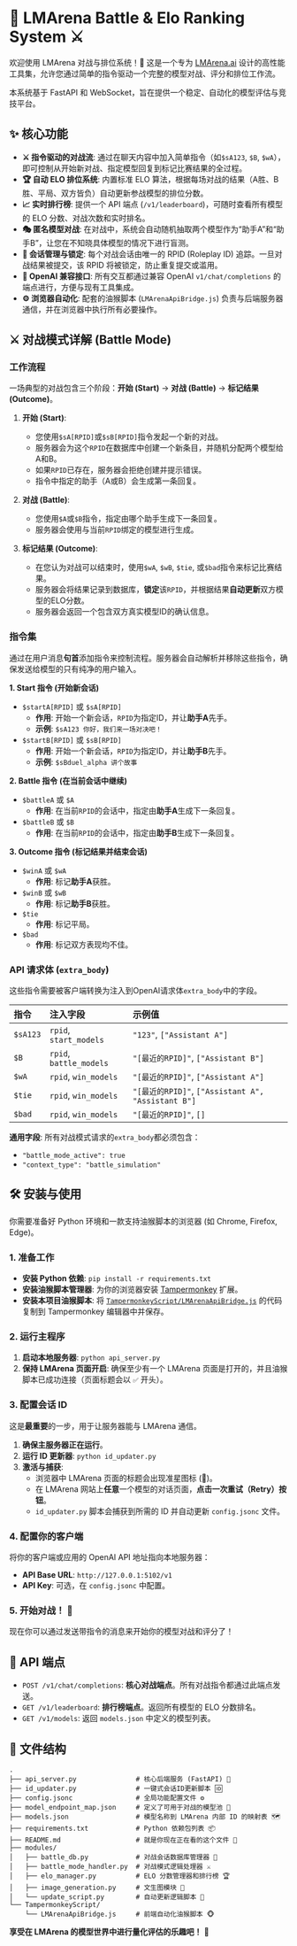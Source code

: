 # 🚀 LMArena Battle & Elo Ranking System ⚔️

欢迎使用 LMArena 对战与排位系统！🎉 这是一个专为 [LMArena.ai](https://lmarena.ai/) 设计的高性能工具集，允许您通过简单的指令驱动一个完整的模型对战、评分和排位工作流。

本系统基于 FastAPI 和 WebSocket，旨在提供一个稳定、自动化的模型评估与竞技平台。

## ✨ 核心功能

*   **⚔️ 指令驱动的对战流**: 通过在聊天内容中加入简单指令（如`$sA123`, `$B`, `$wA`），即可控制从开始新对战、指定模型回复到标记比赛结果的全过程。
*   **🏆 自动 ELO 排位系统**: 内置标准 ELO 算法，根据每场对战的结果（A胜、B胜、平局、双方皆负）自动更新参战模型的排位分数。
*   **📈 实时排行榜**: 提供一个 API 端点 (`/v1/leaderboard`)，可随时查看所有模型的 ELO 分数、对战次数和实时排名。
*   **🎭 匿名模型对战**: 在对战中，系统会自动随机抽取两个模型作为“助手A”和“助手B”，让您在不知晓具体模型的情况下进行盲测。
*   **📝 会话管理与锁定**: 每个对战会话由唯一的 RPID (Roleplay ID) 追踪。一旦对战结果被提交，该 RPID 将被锁定，防止重复提交或滥用。
*   **🤖 OpenAI 兼容接口**: 所有交互都通过兼容 OpenAI `v1/chat/completions` 的端点进行，方便与现有工具集成。
*   **⚙️ 浏览器自动化**: 配套的油猴脚本 (`LMArenaApiBridge.js`) 负责与后端服务器通信，并在浏览器中执行所有必要操作。

## ⚔️ 对战模式详解 (Battle Mode)

### 工作流程

一场典型的对战包含三个阶段：**开始 (Start)** -> **对战 (Battle)** -> **标记结果 (Outcome)**。

1.  **开始 (Start)**:
    *   您使用`$sA[RPID]`或`$sB[RPID]`指令发起一个新的对战。
    *   服务器会为这个`RPID`在数据库中创建一个新条目，并随机分配两个模型给A和B。
    *   如果`RPID`已存在，服务器会拒绝创建并提示错误。
    *   指令中指定的助手（A或B）会生成第一条回复。

2.  **对战 (Battle)**:
    *   您使用`$A`或`$B`指令，指定由哪个助手生成下一条回复。
    *   服务器会使用与当前`RPID`绑定的模型进行生成。

3.  **标记结果 (Outcome)**:
    *   在您认为对战可以结束时，使用`$wA`, `$wB`, `$tie`, 或`$bad`指令来标记比赛结果。
    *   服务器会将结果记录到数据库，**锁定**该`RPID`，并根据结果**自动更新**双方模型的ELO分数。
    *   服务器会返回一个包含双方真实模型ID的确认信息。

### 指令集

通过在用户消息**句首**添加指令来控制流程。服务器会自动解析并移除这些指令，确保发送给模型的只有纯净的用户输入。

**1. Start 指令 (开始新会话)**

*   `$startA[RPID]` 或 `$sA[RPID]`
    *   **作用**: 开始一个新会话，`RPID`为指定ID，并让**助手A**先手。
    *   **示例**: `$sA123 你好，我们来一场对决吧！`
*   `$startB[RPID]` 或 `$sB[RPID]`
    *   **作用**: 开始一个新会话，`RPID`为指定ID，并让**助手B**先手。
    *   **示例**: `$sBduel_alpha 讲个故事`

**2. Battle 指令 (在当前会话中继续)**

*   `$battleA` 或 `$A`
    *   **作用**: 在当前`RPID`的会话中，指定由**助手A**生成下一条回复。
*   `$battleB` 或 `$B`
    *   **作用**: 在当前`RPID`的会话中，指定由**助手B**生成下一条回复。

**3. Outcome 指令 (标记结果并结束会话)**

*   `$winA` 或 `$wA`
    *   **作用**: 标记**助手A**获胜。
*   `$winB` 或 `$wB`
    *   **作用**: 标记**助手B**获胜。
*   `$tie`
    *   **作用**: 标记平局。
*   `$bad`
    *   **作用**: 标记双方表现均不佳。

### API 请求体 (`extra_body`)

这些指令需要被客户端转换为注入到OpenAI请求体`extra_body`中的字段。

| 指令 | 注入字段 | 示例值 |
| :--- | :--- | :--- |
| `$sA123` | `rpid`, `start_models` | `"123"`, `["Assistant A"]` |
| `$B` | `rpid`, `battle_models` | `"[最近的RPID]"`, `["Assistant B"]` |
| `$wA` | `rpid`, `win_models` | `"[最近的RPID]"`, `["Assistant A"]` |
| `$tie` | `rpid`, `win_models` | `"[最近的RPID]"`, `["Assistant A", "Assistant B"]`|
| `$bad` | `rpid`, `win_models` | `"[最近的RPID]"`, `[]` |

**通用字段**: 所有对战模式请求的`extra_body`都必须包含：
*   `"battle_mode_active": true`
*   `"context_type": "battle_simulation"`

## 🛠️ 安装与使用

你需要准备好 Python 环境和一款支持油猴脚本的浏览器 (如 Chrome, Firefox, Edge)。

### 1. 准备工作

*   **安装 Python 依赖**: `pip install -r requirements.txt`
*   **安装油猴脚本管理器**: 为你的浏览器安装 [Tampermonkey](https://www.tampermonkey.net/) 扩展。
*   **安装本项目油猴脚本**: 将 [`TampermonkeyScript/LMArenaApiBridge.js`](TampermonkeyScript/LMArenaApiBridge.js) 的代码复制到 Tampermonkey 编辑器中并保存。

### 2. 运行主程序

1.  **启动本地服务器**: `python api_server.py`
2.  **保持 LMArena 页面开启**: 确保至少有一个 LMArena 页面是打开的，并且油猴脚本已成功连接（页面标题会以 `✅` 开头）。

### 3. 配置会话 ID

这是**最重要**的一步，用于让服务器能与 LMArena 通信。
1.  **确保主服务器正在运行**。
2.  **运行 ID 更新器**: `python id_updater.py`
3.  **激活与捕获**:
    *   浏览器中 LMArena 页面的标题会出现准星图标 (🎯)。
    *   在 LMArena 网站上**任意**一个模型的对话页面，**点击一次重试（Retry）按钮**。
    *   `id_updater.py` 脚本会捕获到所需的 ID 并自动更新 `config.jsonc` 文件。

### 4. 配置你的客户端

将你的客户端或应用的 OpenAI API 地址指向本地服务器：
*   **API Base URL**: `http://127.0.0.1:5102/v1`
*   **API Key**: 可选，在 `config.jsonc` 中配置。

### 5. 开始对战！ 💬

现在你可以通过发送带指令的消息来开始你的模型对战和评分了！

## 📖 API 端点

*   `POST /v1/chat/completions`: **核心对战端点**。所有对战指令都通过此端点发送。
*   `GET /v1/leaderboard`: **排行榜端点**。返回所有模型的 ELO 分数排名。
*   `GET /v1/models`: 返回 `models.json` 中定义的模型列表。

## 📂 文件结构

```
.
├── api_server.py               # 核心后端服务 (FastAPI) 🐍
├── id_updater.py               # 一键式会话ID更新脚本 🆔
├── config.jsonc                # 全局功能配置文件 ⚙️
├── model_endpoint_map.json     # 定义了可用于对战的模型池 🎯
├── models.json                 # 模型名称到 LMArena 内部 ID 的映射表 🗺️
├── requirements.txt            # Python 依赖包列表 📦
├── README.md                   # 就是你现在正在看的这个文件 👋
├── modules/
│   ├── battle_db.py            # 对战会话数据库管理器 🤺
│   ├── battle_mode_handler.py  # 对战模式逻辑处理器 ⚔️
│   ├── elo_manager.py          # ELO 分数管理器和排行榜 🏆
│   ├── image_generation.py     # 文生图模块 🎨
│   └── update_script.py        # 自动更新逻辑脚本 🔄
└── TampermonkeyScript/
    └── LMArenaApiBridge.js     # 前端自动化油猴脚本 🐵
```

**享受在 LMArena 的模型世界中进行量化评估的乐趣吧！** 💖
